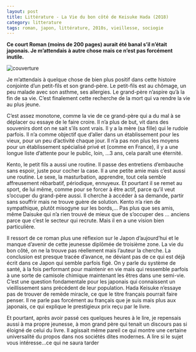 ```yaml
---
layout: post
title: Littérature - La Vie du bon côté de Keisuke Hada (2018)
category: litterature
tags: roman, japon, littérature, 2010s, vieillesse, sociogie
---
```


**Ce court Roman (moins de 200 pages) aurait été banal s’il n’était japonais. Je m’attendais à autre chose mais ce n’est pas forcément inutile.**

![couverture](https://cheziceman.files.wordpress.com/2020/05/vieduboncote.jpg)

Je m’attendais à quelque chose de bien plus positif dans cette histoire conjointe d’un petit-fils et son grand-père. Le petit-fils est au chômage, un peu malade avec son asthme, ses allergies. Le grand-père n’aspire qu’à la fin de sa vie. C’est finalement cette recherche de la mort qui va rendre la vie au plus jeune.

C’est assez monotone, comme la vie de ce grand-père qui a du mal à se déplacer ou essaye de le faire croire. Il n’a plus de but, vit dans des souvenirs dont on ne sait s’ils sont vrais. Il y a la mère (sa fille) qui le rudoie parfois. Il n’a comme objectif que d’aller dans un établissement pour les vieux, pour un peu d’activité chaque jour. Il n’a pas non plus les moyens pour un établissement spécialisé privé et (comme en France), il y a une longue liste d’attente pour le public, loin, …3 ans, cela paraît une éternité.

Kento, le petit fils a aussi une routine. Il passe des entretiens d’embauche sans espoir, juste pour cocher la case. Il a une petite amie mais c’est aussi une routine. Le sexe, la masturbation, apprendre, tout cela semble affreusement rébarbatif, périodique, ennuyeux. Et pourtant il se remet au sport, de lui même, comme pour se forcer à être actif, parce qu’il veut s’occuper du grand-père aussi. Il cherche à accéder à sa demande, partir sans souffrir mais ne trouve guère de solution. Kento n’a rien de sympathique, plutôt misogyne sur les bords,… Pas plus que ses amis, même Daisuke qui n’a rien trouvé de mieux que de s’occuper des … anciens parce que c’est le secteur qui recrute. Mais il en a une vision bien particulière.

Il ressort de ce roman plus une réflexion sur le Japon d’aujourd’hui et le manque d’avenir de cette jeunesse diplômée de troisième zone. La vie du bon côté, on ne la trouve pas réellement mais l’auteur la cherche. La conclusion est presque tracée d’avance, ne déviant pas de ce qui est déjà écrit dans ce Japon qui semble parfois figé. On y parle du système de santé, à la fois performant pour maintenir en vie mais qui ressemble parfois à une sorte de camisole chimique maintenant les êtres dans une semi-vie. C’est une question fondamentale pour les japonais qui connaissent un vieillissement sans précédent de leur population. Hada Keisuke n’essaye pas de trouver de remède miracle, ce que le titre français pourrait faire penser. Il ne parle pas forcément au français que je suis mais plus aux japonais, ce qui explique le prestigieux prix reçu par le livre.

Et pourtant, après avoir passé ces quelques heures à le lire, je repensais aussi à ma propre jeunesse, à mon grand père qui tenait un discours pas si éloigné de celui du livre. Il agissait même pareil ce qui montre une certaine universalité du propos dans nos sociétés dites modernes. A lire si le sujet vous intéresse…ce qui ne saura tarder


